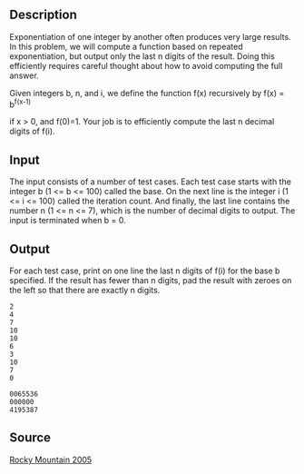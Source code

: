<h2>Description</h2><p>Exponentiation of one integer by another often produces very large results. In this problem, we will compute a function based on repeated exponentiation, but output only the last n digits of the result. Doing this efficiently requires careful thought about how to avoid computing the full answer. 
</p>
Given integers b, n, and i, we define the function f(x) recursively by f(x) = b<sup>f(x-1)</sup><p> if x &gt; 0, and f(0)=1. Your job is to efficiently compute the last n decimal digits of f(i). 
</p><h2>Input</h2><p>The input consists of a number of test cases. Each test case starts with the integer b (1 &lt;= b &lt;= 100) called the base. On the next line is the integer i (1 &lt;= i &lt;= 100) called the iteration count. And finally, the last line contains the number n (1 &lt;= n &lt;= 7), which is the number of decimal digits to output. The input is terminated when b = 0. </p><h2>Output</h2><p>For each test case, print on one line the last n digits of f(i) for the base b specified. If the result has fewer than n digits, pad the result with zeroes on the left so that there are exactly n digits. </p><pre><code class="language-input1">2
4
7
10
10
6
3
10
7
0
</code></pre><pre><code class="language-output1">0065536
000000
4195387
</code></pre><h2>Source</h2><a href="searchproblem?field=source&amp;key=Rocky+Mountain+2005">Rocky Mountain 2005</a>